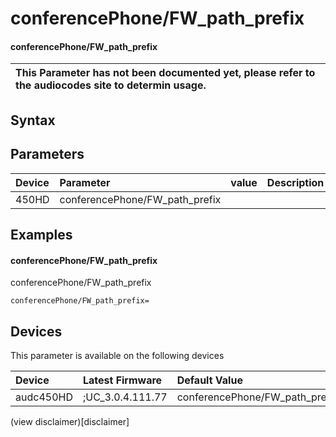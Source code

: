 ﻿---
description: conferencePhone/FW_path_prefix
search: false
---

# conferencePhone/FW_path_prefix

#### conferencePhone/FW_path_prefix


| This Parameter has not been documented yet, please refer to the audiocodes site to determin usage.  | 
| :--- |

## Syntax

## Parameters
|Device|Parameter|value|Description|
|:---|:---|:---|:---|
| 450HD | conferencePhone/FW_path_prefix |  |  |

## Examples
#### conferencePhone/FW_path_prefix

conferencePhone/FW_path_prefix

```
conferencePhone/FW_path_prefix=
```

## Devices
This parameter is available on the following devices

| Device | Latest Firmware | Default Value |
|:---|:---|:---|
| audc450HD | ;UC_3.0.4.111.77 | conferencePhone/FW_path_prefix= 

(view disclaimer)[disclaimer]
